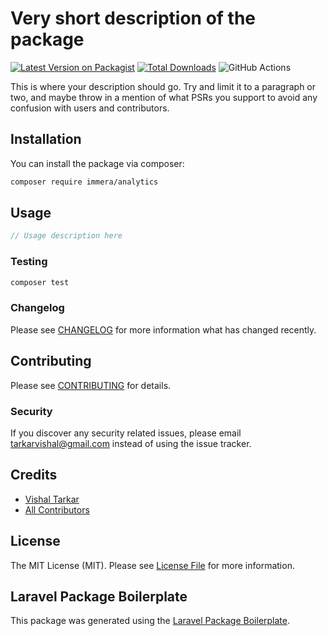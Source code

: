 # Very short description of the package

[![Latest Version on Packagist](https://img.shields.io/packagist/v/immera/analytics.svg?style=flat-square)](https://packagist.org/packages/immera/analytics)
[![Total Downloads](https://img.shields.io/packagist/dt/immera/analytics.svg?style=flat-square)](https://packagist.org/packages/immera/analytics)
![GitHub Actions](https://github.com/immera/analytics/actions/workflows/main.yml/badge.svg)

This is where your description should go. Try and limit it to a paragraph or two, and maybe throw in a mention of what PSRs you support to avoid any confusion with users and contributors.

## Installation

You can install the package via composer:

```bash
composer require immera/analytics
```

## Usage

```php
// Usage description here
```

### Testing

```bash
composer test
```

### Changelog

Please see [CHANGELOG](CHANGELOG.md) for more information what has changed recently.

## Contributing

Please see [CONTRIBUTING](CONTRIBUTING.md) for details.

### Security

If you discover any security related issues, please email tarkarvishal@gmail.com instead of using the issue tracker.

## Credits

-   [Vishal Tarkar](https://github.com/immera)
-   [All Contributors](../../contributors)

## License

The MIT License (MIT). Please see [License File](LICENSE.md) for more information.

## Laravel Package Boilerplate

This package was generated using the [Laravel Package Boilerplate](https://laravelpackageboilerplate.com).
